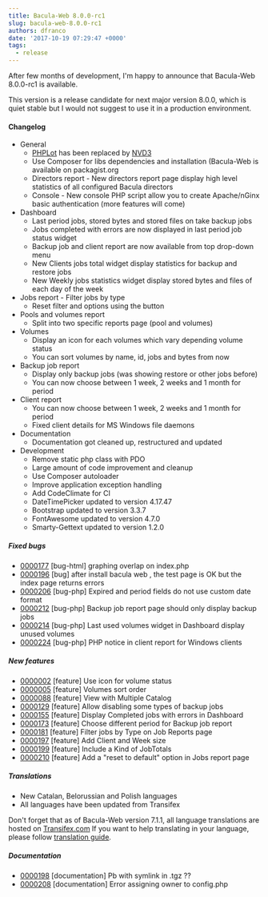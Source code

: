 ```yaml
---
title: Bacula-Web 8.0.0-rc1
slug: bacula-web-8.0.0-rc1
authors: dfranco
date: '2017-10-19 07:29:47 +0000'
tags:
  - release
---
```

After few months of development, I'm happy to announce that Bacula-Web 8.0.0-rc1 is available.

<!--truncate-->

This version is a release candidate for next major version 8.0.0, which is quiet stable but I would not suggest to use it in a production environment.

#### Changelog

* General
  * [PHPLot](http://phplot.org/) has been replaced by [NVD3](http://nvd3.org/)
  * Use Composer for libs dependencies and installation (Bacula-Web is available on packagist.org
  * Directors report - New directors report page display high level statistics of all configured Bacula directors
  * Console - New console PHP script allow you to create Apache/nGinx basic authentication (more features will come)
* Dashboard
  * Last period jobs, stored bytes and stored files on take backup jobs
  * Jobs completed with errors are now displayed in last period job status widget
  * Backup job and client report are now available from top drop-down menu
  * New Clients jobs total widget display statistics for backup and restore jobs
  * New Weekly jobs statistics widget display stored bytes and files of each day of the week
* Jobs report - Filter jobs by type
  * Reset filter and options using the button
* Pools and volumes report
  * Split into two specific reports page (pool and volumes)
* Volumes
  * Display an icon for each volumes which vary depending volume status
  * You can sort volumes by name, id, jobs and bytes from now
* Backup job report
  * Display only backup jobs (was showing restore or other jobs before)
  * You can now choose between 1 week, 2 weeks and 1 month for period
* Client report
  * You can now choose between 1 week, 2 weeks and 1 month for period
  * Fixed client details for MS Windows file daemons
* Documentation
  * Documentation got cleaned up, restructured and updated
* Development
  * Remove static php class with PDO
  * Large amount of code improvement and cleanup
  * Use Composer autoloader
  * Improve application exception handling
  * Add CodeClimate for CI
  * DateTimePicker updated to version 4.17.47
  * Bootstrap updated to version 3.3.7
  * FontAwesome updated to version 4.7.0
  * Smarty-Gettext updated to version 1.2.0

##### Fixed bugs

* [0000177](http://bugs.bacula-web.org/view.php?id=177) \[bug-html\] graphing overlap on index.php
* [0000196](http://bugs.bacula-web.org/view.php?id=196) \[bug\] after install bacula web , the test page is OK but the index page returns errors
* [0000206](http://bugs.bacula-web.org/view.php?id=206) \[bug-php\] Expired and period fields do not use custom date format
* [0000212](http://bugs.bacula-web.org/view.php?id=212) \[bug-php\] Backup job report page should only display backup jobs
* [0000214](http://bugs.bacula-web.org/view.php?id=214) \[bug-php\] Last used volumes widget in Dashboard display unused volumes
* [0000224](http://bugs.bacula-web.org/view.php?id=224) \[bug-php\] PHP notice in client report for Windows clients

##### New features

* [0000002](http://bugs.bacula-web.org/view.php?id=2) \[feature\] Use icon for volume status
* [0000005](http://bugs.bacula-web.org/view.php?id=5) \[feature\] Volumes sort order
* [0000088](http://bugs.bacula-web.org/view.php?id=88) \[feature\] View with Multiple Catalog
* [0000129](http://bugs.bacula-web.org/view.php?id=129) \[feature\] Allow disabling some types of backup jobs
* [0000155](http://bugs.bacula-web.org/view.php?id=155) \[feature\] Display Completed jobs with errors in Dashboard
* [0000173](http://bugs.bacula-web.org/view.php?id=173) \[feature\] Choose different period for Backup job report
* [0000181](http://bugs.bacula-web.org/view.php?id=181) \[feature\] Filter jobs by Type on Job Reports page
* [0000197](http://bugs.bacula-web.org/view.php?id=197) \[feature\] Add Client and Week size
* [0000199](http://bugs.bacula-web.org/view.php?id=199) \[feature\] Include a Kind of JobTotals
* [0000210](http://bugs.bacula-web.org/view.php?id=210) \[feature\] Add a "reset to default" option in Jobs report page

##### Translations

* New Catalan, Belorussian and Polish languages
* All languages have been updated from Transifex

Don't forget that as of Bacula-Web version 7.1.1, all language translations are hosted on [Transifex.com](https://www.transifex.com/)
If you want to help translating in your language, please follow [translation guide](https://www.bacula-web.org/docs/contribute/translations).

##### Documentation

* [0000198](http://bugs.bacula-web.org/view.php?id=198) \[documentation\] Pb with symlink in .tgz ??
* [0000208](http://bugs.bacula-web.org/view.php?id=208) \[documentation\] Error assigning owner to config.php
